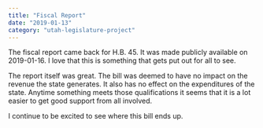```yaml
---
title: "Fiscal Report"
date: "2019-01-13"
category: "utah-legislature-project"
---
```


The fiscal report came back for H.B. 45. It was made publicly available on
2019-01-16. I love that this is something that gets put out for all to see.

The report itself was great. The bill was deemed to have no impact on the
revenue the state generates. It also has no effect on the expenditures of the
state. Anytime something meets those qualifications it seems that it is a lot
easier to get good support from all involved.

I continue to be excited to see where this bill ends up.
